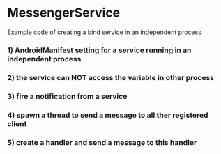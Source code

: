 # MessengerService
Example code of creating a bind service in an independent process

### 1) AndroidManifest setting for a service running in an independent process
### 2) the service can NOT access the variable in other process
### 3) fire a notification from a service
### 4) spawn a thread to send a message to all ther registered client
### 5) create a handler and send a message to this handler

